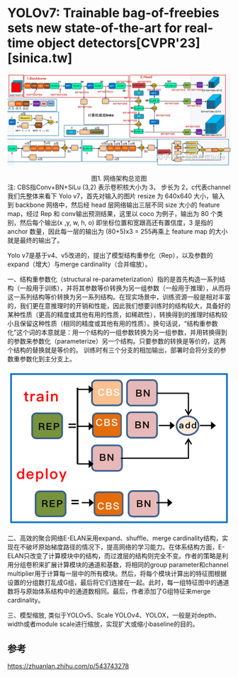 # YOLOv7: Trainable bag-of-freebies sets new state-of-the-art for real-time object detectors[CVPR'23][sinica.tw]

![](../imgs/yolov7-1.jpg)
<div align='center'> 图1. 网络架构总览图 </div>
<div align='center'> 注: CBS指Conv+BN+SiLu (3,2) 表示卷积核大小为 3， 步长为 2，c代表channel </div>
我们先整体来看下 Yolo v7，首先对输入的图片 resize 为 640x640 大小，输入到 backbone 网络中，然后经 head 层网络输出三层不同 size 大小的 feature map，经过 Rep 和 conv输出预测结果，这里以 coco 为例子，输出为 80 个类别，然后每个输出(x ,y, w, h, o) 即坐标位置和宽跟高还有置信度，3 是指的 anchor 数量，因此每一层的输出为 (80+5)x3 = 255再乘上 feature map 的大小就是最终的输出了。

<p>
Yolo v7是基于v4、v5改进的，提出了模型结构重参化（Rep），以及参数的expand（增大）与merge cardinality（合并缩放）。
</p>
<p>
一、结构重参数化（structural re-parameterization）指的是首先构造一系列结构（一般用于训练），并将其参数等价转换为另一组参数（一般用于推理），从而将这一系列结构等价转换为另一系列结构。在现实场景中，训练资源一般是相对丰富的，我们更在意推理时的开销和性能，因此我们想要训练时的结构较大，具备好的某种性质（更高的精度或其他有用的性质，如稀疏性），转换得到的推理时结构较小且保留这种性质（相同的精度或其他有用的性质）。换句话说，“结构重参数化”这个词的本意就是：用一个结构的一组参数转换为另一组参数，并用转换得到的参数来参数化（parameterize）另一个结构。只要参数的转换是等价的，这两个结构的替换就是等价的。
训练时有三个分支的相加输出，部署时会将分支的参数重参数化到主分支上。
</p>

![](../imgs/yolov7-2.png)

<p>
二、高效的聚合网络E-ELAN采用expand、shuffle、merge cardinality结构，实现在不破坏原始梯度路径的情况下，提高网络的学习能力。在体系结构方面，E-ELAN只改变了计算模块中的结构，而过渡层的结构则完全不变。作者的策略是利用分组卷积来扩展计算模块的通道和基数，将相同的group parameter和channel multiplier用于计算每一层中的所有模块。然后，将每个模块计算出的特征图根据设置的分组数打乱成G组，最后将它们连接在一起。此时，每一组特征图中的通道数将与原始体系结构中的通道数相同。最后，作者添加了G组特征来merge cardinality。
</p>
<p>
三、模型缩放, 类似于YOLOv5、Scale YOLOv4、YOLOX，一般是对depth、width或者module scale进行缩放，实现扩大或缩小baseline的目的。 
</p>

## 参考

https://zhuanlan.zhihu.com/p/543743278